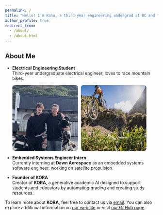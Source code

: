 ```yaml
---
permalink: /
title: "Hello! I’m Kahu, a third-year engineering undergrad at UC and founder of KORA"
author_profile: true
redirect_from:
  - /about/
  - /about.html
---
```


## About Me

- **Electrical Engineering Student**  
  Third-year undergraduate electrical engineer, loves to race mountain bikes.

  <div style="display: flex; gap: 10px;">
      <img src="/images/uAndDad.jpg" alt="Me and Dad" style="width: 45%; border-radius: 8px;">
      <img src="/images/mtbIMG.jpg" alt="Mountain Biking" style="width: 45%; border-radius: 8px;">
  </div>

- **Embedded Systems Engineer Intern**  
  Currently interning at **Dawn Aerospace** as an embedded systems software engineer, working on satellite propulsion.

- **Founder of KORA**  
  Creator of **KORA**, a generative academic AI designed to support students and educators by automating grading and creating study resources.

To learn more about **KORA**, feel free to contact us via [email](mailto:KoraEdu.team@gmail.com). You can also explore additional information on [our website](https://kora-edu.github.io/) or visit [our GitHub page](https://github.com/kora-edu).
